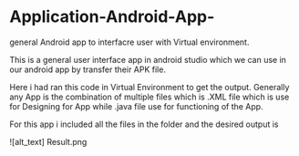 # Application-Android-App-
general Android app to interfacre user with Virtual environment.

This is a general user interface app in android studio which we can use in our android app by transfer their APK file.

Here i had ran this code in Virtual Environment to get the output. Generally any App is the combination of multiple files which is .XML file which is use for Designing for App while .java file use for functioning of the App.

For this app i included all the files in the folder and the desired output is 

![alt_text] Result.png
